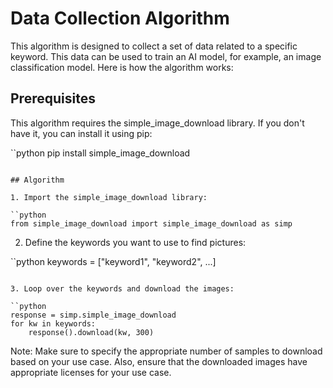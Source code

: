 # Data Collection Algorithm

This algorithm is designed to collect a set of data related to a specific keyword. This data can be used to train an AI model, for example, an image classification model. Here is how the algorithm works:

## Prerequisites
This algorithm requires the simple_image_download library. If you don't have it, you can install it using pip:

``python
pip install simple_image_download
```

## Algorithm

1. Import the simple_image_download library:

``python
from simple_image_download import simple_image_download as simp
```

2. Define the keywords you want to use to find pictures:

``python
keywords = ["keyword1", "keyword2", ...]
```

3. Loop over the keywords and download the images:

``python
response = simp.simple_image_download
for kw in keywords:
    response().download(kw, 300)
```

Note: Make sure to specify the appropriate number of samples to download based on your use case. Also, ensure that the downloaded images have appropriate licenses for your use case.
